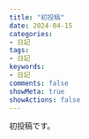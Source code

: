 ```yaml
---
title: "初投稿"
date: 2024-04-15
categories:
- 日記
tags:
- 日記
keywords:
- 日記
comments: false
showMeta: true
showActions: false
---
```


初投稿です。
